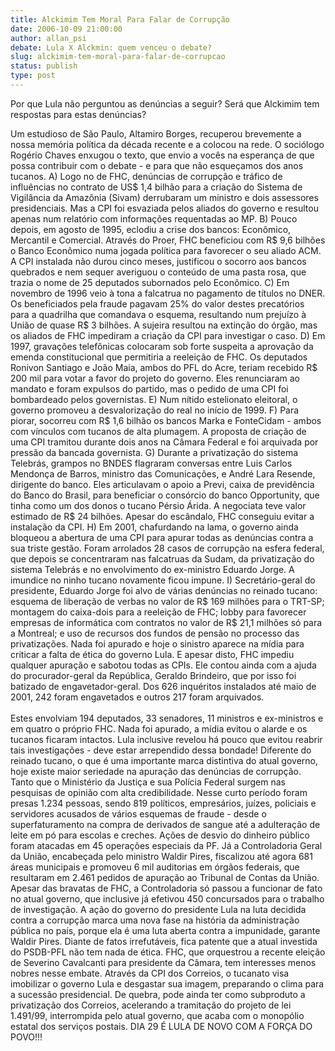 ```yaml
---
title: Alckimim Tem Moral Para Falar de Corrupção
date: 2006-10-09 21:00:00
author: allan_psi
debate: Lula X Alckmin: quem venceu o debate?
slug: alckimim-tem-moral-para-falar-de-corrupcao
status: publish 
type: post
---
```


Por que Lula não perguntou as denúncias a seguir? Será que Alckimim tem respostas para estas denúncias? 


Um estudioso de São Paulo, Altamiro Borges, recuperou brevemente a nossa memória política da década recente e a colocou na rede. O sociólogo Rogério Chaves enxugou o texto, que envio a vocês na esperança de que possa contribuir com o debate - e para que não esqueçamos dos anos tucanos. A) Logo no de FHC, denúncias de corrupção e tráfico de influências no contrato de US$ 1,4 bilhão para a criação do Sistema de Vigilância da Amazônia (Sivam) derrubaram um ministro e dois assessores presidenciais. Mas a CPI foi esvaziada pelos aliados do governo e resultou apenas num relatório com informações requentadas ao MP. B) Pouco depois, em agosto de 1995, eclodiu a crise dos bancos: Econômico, Mercantil e Comercial. Através do Proer, FHC beneficiou com R$ 9,6 bilhões o Banco Econômico numa jogada política para favorecer o seu aliado ACM. A CPI instalada não durou cinco meses, justificou o socorro aos bancos quebrados e nem sequer averiguou o conteúdo de uma pasta rosa, que trazia o nome de 25 deputados subornados pelo Econômico. C) Em novembro de 1996 veio à tona a falcatrua no pagamento de títulos no DNER. Os beneficiados pela fraude pagavam 25% do valor destes precatórios para a quadrilha que comandava o esquema, resultando num prejuízo à União de quase R$ 3 bilhões. A sujeira resultou na extinção do órgão, mas os aliados de FHC impediram a criação da CPI para investigar o caso. D) Em 1997, gravações telefônicas colocaram sob forte suspeita a aprovação da emenda constitucional que permitiria a reeleição de FHC. Os deputados Ronivon Santiago e João Maia, ambos do PFL do Acre, teriam recebido R$ 200 mil para votar a favor do projeto do governo. Eles renunciaram ao mandato e foram expulsos do partido, mas o pedido de uma CPI foi bombardeado pelos governistas. E) Num nítido estelionato eleitoral, o governo promoveu a desvalorização do real no início de 1999. F) Para piorar, socorreu com R$ 1,6 bilhão os bancos Marka e FonteCidam - ambos com vínculos com tucanos de alta plumagem. A proposta de criação de uma CPI tramitou durante dois anos na Câmara Federal e foi arquivada por pressão da bancada governista. G) Durante a privatização do sistema Telebrás, grampos no BNDES flagraram conversas entre Luis Carlos Mendonça de Barros, ministro das Comunicações, e André Lara Resende, dirigente do banco. Eles articulavam o apoio a Previ, caixa de previdência do Banco do Brasil, para beneficiar o consórcio do banco Opportunity, que tinha como um dos donos o tucano Pérsio Árida. A negociata teve valor estimado de R$ 24 bilhões. Apesar do escândalo, FHC conseguiu evitar a instalação da CPI. H) Em 2001, chafurdando na lama, o governo ainda bloqueou a abertura de uma CPI para apurar todas as denúncias contra a sua triste gestão. Foram arrolados 28 casos de corrupção na esfera federal, que depois se concentraram nas falcatruas da Sudam, da privatização do sistema Telebrás e no envolvimento do ex-ministro Eduardo Jorge. A imundice no ninho tucano novamente ficou impune. I) Secretário-geral do presidente, Eduardo Jorge foi alvo de várias denúncias no reinado tucano: esquema de liberação de verbas no valor de R$ 169 milhões para o TRT-SP; montagem do caixa-dois para a reeleição de FHC; lobby para favorecer empresas de informática com contratos no valor de R$ 21,1 milhões só para a Montreal; e uso de recursos dos fundos de pensão no processo das privatizações. Nada foi apurado e hoje o sinistro aparece na mídia para criticar a falta de ética do governo Lula. E apesar disto, FHC impediu qualquer apuração e sabotou todas as CPIs. Ele contou ainda com a ajuda do procurador-geral da República, Geraldo Brindeiro, que por isso foi batizado de engavetador-geral. Dos 626 inquéritos instalados até maio de 2001, 242 foram engavetados e outros 217 foram arquivados.   
   
Estes envolviam 194 deputados, 33 senadores, 11 ministros e ex-ministros e em quatro o próprio FHC. Nada foi apurado, a mídia evitou o alarde e os tucanos ficaram intactos. Lula inclusive revelou há pouco que evitou reabrir tais investigações - deve estar arrependido dessa bondade! Diferente do reinado tucano, o que é uma importante marca distintiva do atual governo, hoje existe maior seriedade na apuração das denúncias de corrupção. Tanto que o Ministério da Justiça e sua Polícia Federal surgem nas pesquisas de opinião com alta credibilidade. Nesse curto período foram presas 1.234 pessoas, sendo 819 políticos, empresários, juízes, policiais e servidores acusados de vários esquemas de fraude - desde o superfaturamento na compra de derivados de sangue até a adulteração de leite em pó para escolas e creches. Ações de desvio do dinheiro público foram atacadas em 45 operações especiais da PF. Já a Controladoria Geral da União, encabeçada pelo ministro Waldir Pires, fiscalizou até agora 681 áreas municipais e promoveu 6 mil auditorias em órgãos federais, que resultaram em 2.461 pedidos de apuração ao Tribunal de Contas da União. Apesar das bravatas de FHC, a Controladoria só passou a funcionar de fato no atual governo, que inclusive já efetivou 450 concursados para o trabalho de investigação. A ação do governo do presidente Lula na luta decidida contra a corrupção marca uma nova fase na história da administração pública no país, porque ela é uma luta aberta contra a impunidade, garante Waldir Pires. Diante de fatos irrefutáveis, fica patente que a atual investida do PSDB-PFL não tem nada de ética. FHC, que orquestrou a recente eleição de Severino Cavalcanti para presidente da Câmara, tem interesses menos nobres nesse embate. Através da CPI dos Correios, o tucanato visa imobilizar o governo Lula e desgastar sua imagem, preparando o clima para a sucessão presidencial. De quebra, pode ainda ter como subproduto a privatização dos Correios, acelerando a tramitação do projeto de lei 1.491/99, interrompida pelo atual governo, que acaba com o monopólio estatal dos serviços postais. DIA 29 É LULA DE NOVO COM A FORÇA DO POVO!!!  



